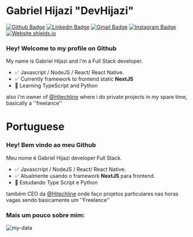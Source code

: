 # Gabriel Hijazi "DevHijazi" 

[![Github Badge](https://img.shields.io/badge/-Github-000?style=flat-square&logo=Github&logoColor=white&link=https://github.com/lucasgdb)](https://github.com/devhijazi)
[![Linkedin Badge](https://img.shields.io/badge/-LinkedIn-blue?style=flat-square&logo=Linkedin&logoColor=white&link=https://www.linkedin.com/in/gabriel-hijazi-3a5772183/)](https://www.linkedin.com/in/gabriel-hijazi-3a5772183/)
[![Gmail Badge](https://img.shields.io/badge/-Gmail-c14438?style=flat-square&logo=Gmail&logoColor=white&link=mailto:rebeccamanzi@gmail.com)](mailto:hijazi.root@gmail.com)
[![Instagram Badge](https://img.shields.io/badge/-Instagram-C13584?style=flat-square&labelColor=C13584&logo=instagram&logoColor=white&link=https://www.instagram.com/codepwr/)](https://www.instagram.com/hijazi_gabriel/)
[![Website shields.io](https://img.shields.io/website-up-down-green-red/http/shields.io.svg)](https://devhijazi.tk/)

### Hey! Welcome to my profile on Github

My name is Gabriel Hijazi and i'm a Full Stack developer.

- :white_check_mark: Javascript / NodeJS / React/ React Native.
- :white_check_mark: Currently framework to frontend static **NextJS**
- :green_book: Learning TypeScript and Python

also i'm owner of [@Hitechline](https://github.com/hitechline) where i do private projects in my spare time, basically a ''freelance''

# Portuguese
### Hey! Bem vindo ao meu Github

Meu nome é Gabriel Hijazi developer Full Stack.

- :white_check_mark: Javascrript / NodeJS / React/ React Native.
- :white_check_mark: Atualmente usando o framework **NextJS** para frontend.
- :green_book: Estudando Type Script e Python

também CEO da  [@Hitechline](https://github.com/hitechline) onde faço projetos particulares nas horas vagas sendo basicamente um ''Freelance''

### Mais um pouco sobre mim:
![my-data](https://github-readme-stats.vercel.app/api?username=devhijazi&show_icons=true&title_color=fa582f&icon_color=83ff45&text_color=7900db&bg_color=ffffff)

